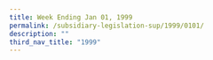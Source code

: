 ```yaml
---
title: Week Ending Jan 01, 1999
permalink: /subsidiary-legislation-sup/1999/0101/
description: ""
third_nav_title: "1999"
---
```

